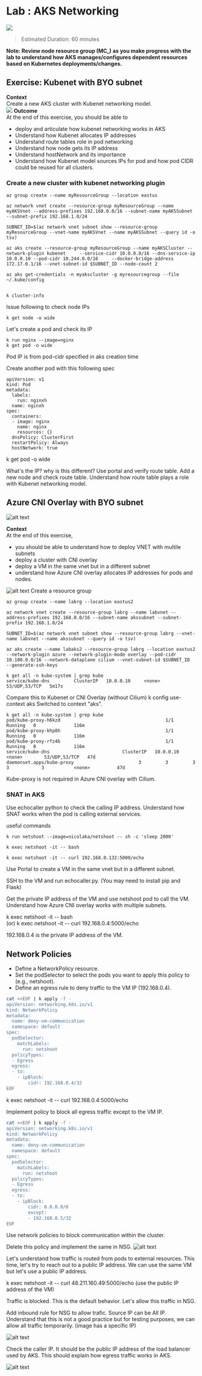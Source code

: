 # Lab : AKS Networking  
![](../content/lab3-title.png)
> Estimated Duration: 60 minutes    



**Note:  Review node resource group (MC_) as you make progress with the lab to understand how AKS manages/configures dependent resources based on Kubernetes deployments/changes.**


##  Exercise: Kubenet with BYO subnet

**Context**  
Create a new AKS cluster with Kubenet networking model.   
![](./images/kubenet-overview.png)
**Outcome**   
At the end of this exercise, you should be able to 
- deploy and articulate how kubenet networking works in AKS
- Understand how Kubenet allocates IP addresses
- Understand route tables role in pod networking   
- Understand how node gets its IP address
- Understand hostNetwork and its importance
- Understand how Kubenet model sources IPs for pod and how pod CIDR could be reused for all clusters.   



### Create a new cluster with kubenet networking plugin
```
az group create --name myResourceGroup --location eastus 

az network vnet create --resource-group myResourceGroup --name myAKSVnet --address-prefixes 192.168.0.0/16 --subnet-name myAKSSubnet --subnet-prefix 192.168.1.0/24    

SUBNET_ID=$(az network vnet subnet show --resource-group myResourceGroup --vnet-name myAKSVnet --name myAKSSubnet --query id -o tsv)  

az aks create --resource-group myResourceGroup --name myAKSCluster --network-plugin kubenet     --service-cidr 10.0.0.0/16 --dns-service-ip 10.0.0.10 --pod-cidr 10.244.0.0/16     --docker-bridge-address 172.17.0.1/16 --vnet-subnet-id $SUBNET_ID --node-count 2

az aks get-credentials -n myakscluster -g myresourcegroup --file ~/.kube/config


k cluster-info  
```

Issue following to check node IPs
```
k get node -o wide
```

Let's create a pod and check its IP  

```
k run nginx --image=nginx
k get pod -o wide
```
Pod IP is from pod-cidr specified in aks creation time

Create another pod with this following spec
```
apiVersion: v1
kind: Pod
metadata:
  labels:
    run: nginxh
  name: nginxh
spec:
  containers:
  - image: nginx
    name: nginx
    resources: {}
  dnsPolicy: ClusterFirst
  restartPolicy: Always
  hostNetwork: true
```
k get pod -o wide


What's the IP? why is this different?
Use portal and verify route table. Add a new node and check route table. 
Understand how route table plays a role with Kubenet networking model.




##  Azure CNI Overlay with BYO subnet
![alt text](./images/image.png)

**Context**   
At the end of this exercise, 
- you should be able to understand how to deploy VNET with multile subnets
- deploy a cluster with  CNI overlay
- deploy a VM in the same vnet but in a different subnet
- understand how Azure CNI overlay allocates IP addresses for pods and nodes.  


![alt text](./images/image-1.png)
Create a resource group 

```
az group create --name labrg --location eastus2
```

```
az network vnet create --resource-group labrg --name labvnet --address-prefixes 192.168.0.0/16 --subnet-name akssubnet --subnet-prefix 192.168.1.0/24    

SUBNET_ID=$(az network vnet subnet show --resource-group labrg --vnet-name labvnet --name akssubnet --query id -o tsv)  
```


```
az aks create --name labaks2 --resource-group labrg --location eastus2 --network-plugin azure --network-plugin-mode overlay --pod-cidr 10.100.0.0/16 --network-dataplane cilium --vnet-subnet-id $SUBNET_ID  --generate-ssh-keys
```



```
k get all -n kube-system | grep kube
service/kube-dns         ClusterIP   10.0.0.10     <none>        53/UDP,53/TCP   5m17s
```

Compare this to Kubenet or CNI Overlay (without Cilium)
k config use-context aks
Switched to context "aks".

```
k get all -n kube-system | grep kube
pod/kube-proxy-h6kzd                                       1/1     Running   0              116m
pod/kube-proxy-khp8h                                       1/1     Running   0              116m
pod/kube-proxy-rfz4b                                       1/1     Running   0              116m
service/kube-dns                           ClusterIP   10.0.0.10      <none>        53/UDP,53/TCP   47d
daemonset.apps/kube-proxy                        3         3         3       3            3           <none>          47d
```

Kube-proxy is not required in Azure CNI overlay with Cilium.

### SNAT in AKS  
Use echocaller python to check the calling IP address. Understand how SNAT works when the pod is calling external services.   


useful commands 
```
k run netshoot --image=nicolaka/netshoot -- sh -c 'sleep 2000'  

k exec netshoot -it -- bash  

k exec netshoot -it -- curl 192.168.0.132:5000/echo
```


Use Portal to create a VM in the same vnet but in a different subnet.  

SSH to the VM and run echocaller.py. (You may need to install pip and Flask)

Get the private IP address of the VM and use netshoot pod to call the VM. Understand how Azure CNI overlay works with multiple subnets.

k exec netshoot -it -- bash  
(or)
k exec netshoot -it -- curl 192.168.0.4:5000/echo 

192.168.0.4 is the private IP address of the VM. 



## Network Policies  

- Define a NetworkPolicy resource.  
- Set the podSelector to select the pods you want to apply this policy to (e.g., netshoot).
- Define an egress rule to deny traffic to the VM IP (192.168.0.4).


```bash
cat <<EOF | k apply -f -
apiVersion: networking.k8s.io/v1
kind: NetworkPolicy
metadata:
  name: deny-vm-communication
  namespace: default
spec:
  podSelector:
    matchLabels:
      run: netshoot
  policyTypes:
  - Egress
  egress:
  - to:
    - ipBlock:
        cidr: 192.168.0.4/32
EOF
```


k exec netshoot -it -- curl 192.168.0.4:5000/echo  


Implement policy to block all egress traffic except to the VM IP. 

```bash
cat <<EOF | k apply -f -
apiVersion: networking.k8s.io/v1
kind: NetworkPolicy
metadata:
  name: deny-vm-communication
  namespace: default
spec:
  podSelector:
    matchLabels:
      run: netshoot
  policyTypes:
  - Egress
  egress:
  - to:
    - ipBlock:
        cidr: 0.0.0.0/0
        except:
        - 192.168.0.5/32
EOF
```

Use network policies to block communication within the cluster.  


Delete this policy and implement the same in NSG. 
![alt text](./images/image-2.png)



Let's understand how traffic is routed from pods to external resources.  This time, let's try to reach out to a public IP address.  We can use the same VM but let's use a public IP address.

k exec netshoot -it -- curl 48.211.160.49:5000/echo    (use the public IP address of the VM)

Traffic is blocked.  This is the default behavior.  Let's allow this traffic in NSG. 

Add  inbound rule for NSG to allow trafic.  Source IP can be All IP. Understand that this is not a good practice but for testing purposes, we can allow all traffic temporarily.   (image has a specific IP)

![alt text](./images/image-4.png)

Check the caller IP.  It should be the public IP address of the load balancer used by AKS.  This should explain how egress traffic works in AKS.  

![alt text](./images/image-5.png)